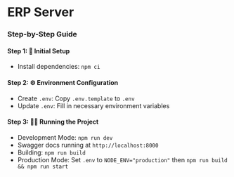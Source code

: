 # ERP Server
### Step-by-Step Guide

#### Step 1: 🚀 Initial Setup

- Install dependencies: `npm ci`

#### Step 2: ⚙️ Environment Configuration

- Create `.env`: Copy `.env.template` to `.env`
- Update `.env`: Fill in necessary environment variables

#### Step 3: 🏃‍♂️ Running the Project

- Development Mode: `npm run dev`
- Swagger docs running at `http://localhost:8000`
- Building: `npm run build`
- Production Mode: Set `.env` to `NODE_ENV="production"` then `npm run build && npm run start`
